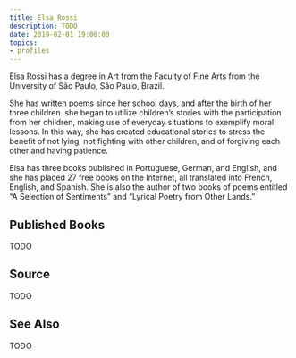 ```yaml
---
title: Elsa Rossi
description: TODO
date: 2019-02-01 19:00:00
topics: 
- profiles
---
```


Elsa Rossi has a degree in Art from the Faculty of Fine Arts from the University of São Paulo, São Paulo, Brazil.

She has written poems since her school days, and after the birth of her three children. she began to utilize children’s stories with the participation from her children, making use of everyday situations to exemplify moral lessons. In this way, she has created educational stories to stress the benefit of not lying, not fighting with other children, and of forgiving each other and having patience.

Elsa has three books published in Portuguese, German, and English, and she has placed 27 free books on the Internet, all translated into French, English, and Spanish. She is also the author of two books of poems entitled “A Selection of Sentiments” and “Lyrical Poetry from Other Lands.”


## Published Books
TODO

## Source
TODO

## See Also
TODO


